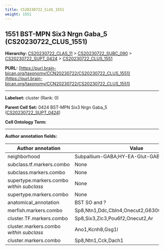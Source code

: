```yaml
---
title: CS20230722_CLUS_1551
weight: 1551
---
```

## 1551 BST-MPN Six3 Nrgn Gaba_5 (CS20230722_CLUS_1551)
<b>Hierarchy: </b>
[CS20230722_CLAS_11](../CS20230722_CLAS_11) >
[CS20230722_SUBC_090](../CS20230722_SUBC_090) >
[CS20230722_SUPT_0424](../CS20230722_SUPT_0424) >
[CS20230722_CLUS_1551](../CS20230722_CLUS_1551)

**PURL:** [https://purl.brain-bican.org/taxonomy/CCN20230722/CS20230722_CLUS_1551](https://purl.brain-bican.org/taxonomy/CCN20230722/CS20230722_CLUS_1551)

---


**Labelset:** cluster (Rank: 0)

**Parent Cell Set:** 0424 BST-MPN Six3 Nrgn Gaba_5 ([CS20230722_SUPT_0424](../CS20230722_SUPT_0424))



**Cell Ontology Term:** 

[MARKER GENES.]: #


---

[TRANSFERRED ANNOTATIONS.]: #


[AUTHOR ANNOTATION FIELDS.]: #


**Author annotation fields:**

| Author annotation | Value |
|-------------------|-------|
|neighborhood|Subpallium-GABA;HY-EA-Glut-GABA|
|subclass.tf.markers.combo|None|
|subclass.markers.combo|None|
|supertype.markers.combo _within subclass_|None|
|supertype.markers.combo|None|
|anatomical_annotation|BST SO and ?|
|merfish.markers.combo|Sp8,Ntn1,Ddc,Cbln4,Onecut2,G630016G05Rik,Glra2|
|cluster.TF.markers.combo|Sp8,Six3,Zic3,Pou6f2,Onecut2,Ar|
|cluster.markers.combo _within subclass_|Ano1,Kcnh8,Gsg1l|
|cluster.markers.combo|Sp8,Ntn1,Cck,Dach1|
